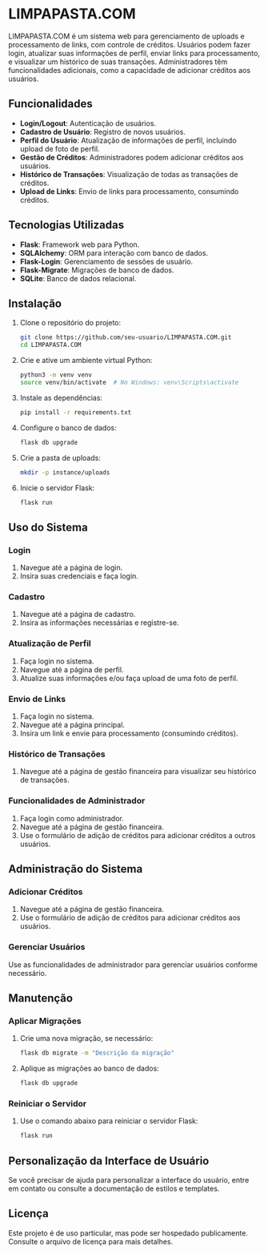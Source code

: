 # LIMPAPASTA.COM

LIMPAPASTA.COM é um sistema web para gerenciamento de uploads e processamento de links, com controle de créditos. Usuários podem fazer login, atualizar suas informações de perfil, enviar links para processamento, e visualizar um histórico de suas transações. Administradores têm funcionalidades adicionais, como a capacidade de adicionar créditos aos usuários.

## Funcionalidades

- **Login/Logout**: Autenticação de usuários.
- **Cadastro de Usuário**: Registro de novos usuários.
- **Perfil do Usuário**: Atualização de informações de perfil, incluindo upload de foto de perfil.
- **Gestão de Créditos**: Administradores podem adicionar créditos aos usuários.
- **Histórico de Transações**: Visualização de todas as transações de créditos.
- **Upload de Links**: Envio de links para processamento, consumindo créditos.

## Tecnologias Utilizadas

- **Flask**: Framework web para Python.
- **SQLAlchemy**: ORM para interação com banco de dados.
- **Flask-Login**: Gerenciamento de sessões de usuário.
- **Flask-Migrate**: Migrações de banco de dados.
- **SQLite**: Banco de dados relacional.

## Instalação

1. Clone o repositório do projeto:
    ```bash
    git clone https://github.com/seu-usuario/LIMPAPASTA.COM.git
    cd LIMPAPASTA.COM
    ```

2. Crie e ative um ambiente virtual Python:
    ```bash
    python3 -m venv venv
    source venv/bin/activate  # No Windows: venv\Scripts\activate
    ```

3. Instale as dependências:
    ```bash
    pip install -r requirements.txt
    ```

4. Configure o banco de dados:
    ```bash
    flask db upgrade
    ```

5. Crie a pasta de uploads:
    ```bash
    mkdir -p instance/uploads
    ```

6. Inicie o servidor Flask:
    ```bash
    flask run
    ```

## Uso do Sistema

### Login

1. Navegue até a página de login.
2. Insira suas credenciais e faça login.

### Cadastro

1. Navegue até a página de cadastro.
2. Insira as informações necessárias e registre-se.

### Atualização de Perfil

1. Faça login no sistema.
2. Navegue até a página de perfil.
3. Atualize suas informações e/ou faça upload de uma foto de perfil.

### Envio de Links

1. Faça login no sistema.
2. Navegue até a página principal.
3. Insira um link e envie para processamento (consumindo créditos).

### Histórico de Transações

1. Navegue até a página de gestão financeira para visualizar seu histórico de transações.

### Funcionalidades de Administrador

1. Faça login como administrador.
2. Navegue até a página de gestão financeira.
3. Use o formulário de adição de créditos para adicionar créditos a outros usuários.

## Administração do Sistema

### Adicionar Créditos

1. Navegue até a página de gestão financeira.
2. Use o formulário de adição de créditos para adicionar créditos aos usuários.

### Gerenciar Usuários

Use as funcionalidades de administrador para gerenciar usuários conforme necessário.

## Manutenção

### Aplicar Migrações

1. Crie uma nova migração, se necessário:
    ```bash
    flask db migrate -m "Descrição da migração"
    ```

2. Aplique as migrações ao banco de dados:
    ```bash
    flask db upgrade
    ```

### Reiniciar o Servidor

1. Use o comando abaixo para reiniciar o servidor Flask:
    ```bash
    flask run
    ```

## Personalização da Interface de Usuário

Se você precisar de ajuda para personalizar a interface do usuário, entre em contato ou consulte a documentação de estilos e templates.

## Licença

Este projeto é de uso particular, mas pode ser hospedado publicamente. Consulte o arquivo de licença para mais detalhes.
